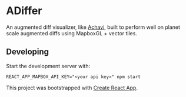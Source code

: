 # ADiffer

An augmented diff visualizer, like [Achavi](https://overpass-api.de/achavi/), built to perform well on planet scale augmented diffs using MapboxGL + vector tiles.

## Developing

Start the development server with:

```shell
REACT_APP_MAPBOX_API_KEY="<your api key>" npm start
```

This project was bootstrapped with [Create React App](https://github.com/facebook/create-react-app).
